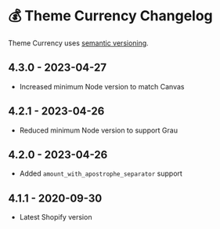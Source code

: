 # 💰 Theme Currency Changelog

Theme Currency uses [semantic versioning](https://semver.org/).

## 4.3.0 - 2023-04-27

* Increased minimum Node version to match Canvas

## 4.2.1 - 2023-04-26

* Reduced minimum Node version to support Grau

## 4.2.0 - 2023-04-26

* Added `amount_with_apostrophe_separator` support

## 4.1.1 - 2020-09-30

* Latest Shopify version
